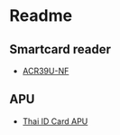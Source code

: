 # Readme

## Smartcard reader

 * [ACR39U-NF](https://www.acs.com.hk/en/products/425/acr39u-nf-pocketmate-ii-smart-card-reader-usb-type-c/)

## APU

 * [Thai ID Card APU](https://github.com/chakphanu/ThaiNationalIDCard/blob/master/APDU.md)
